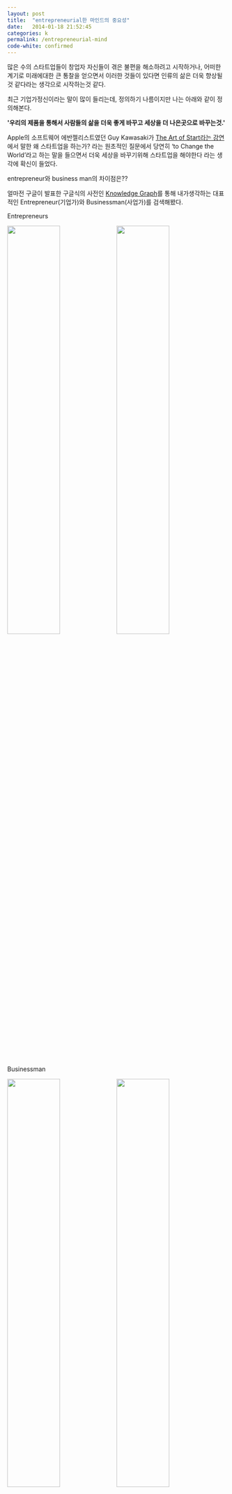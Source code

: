 ```yaml
---
layout: post
title:  "entrepreneurial한 마인드의 중요성"
date:   2014-01-18 21:52:45
categories: k
permalink: /entrepreneurial-mind
code-white: confirmed
---
```


많은 수의 스타트업들이 창업자 자신들이 겪은 불편을 해소하려고 시작하거나, 어떠한 계기로 미래에대한 큰 통찰을 얻으면서 이러한 것들이 있다면 인류의 삶은 더욱 향상될것 같다라는 생각으로 시작하는것 같다.

최근 기업가정신이라는 말이 많이 들리는데, 정의하기 나름이지만 나는 아래와 같이 정의해본다.

**'우리의 제품을 통해서 사람들의 삶을 더욱 좋게 바꾸고 세상을 더 나은곳으로 바꾸는것.'**

Apple의 소프트웨어 에반젤리스트였던 Guy Kawasaki가 [The Art of Start라는 강연](http://www.youtube.com/watch?v=jSlwuafyUUo)에서 말한 왜 스타트업을 하는가? 라는 원초적인 질문에서 당연히 ‘to Change the World’라고 하는 말을 들으면서 더욱 세상을 바꾸기위해 스타트업을 해야한다 라는 생각에 확신이 들었다.

entrepreneur와 business man의 차이점은??

얼마전 구글이 발표한 구글식의 사전인 [Knowledge Graph](http://www.google.com/insidesearch/features/search/knowledge.html)를 통해 내가생각하는 대표적인 Entrepreneur(기업가)와 Businessman(사업가)를 검색해봤다.

Entrepreneurs

<img src="http://farm3.staticflickr.com/2810/12009614555_7b886dc8f7_o.jpg" width="49%" style="margin-top: 0px;">
<img src="http://farm4.staticflickr.com/3791/12009972064_508367fefa_o.jpg" width="49%" style="margin-top: 0px;">

Businessman

<img src="http://farm3.staticflickr.com/2816/12009852055_6763b21016_o.jpg" width="49%" style="margin-top: 0px;">
<img src="http://farm8.staticflickr.com/7448/12010209664_fdfe8d5cf5_o.jpg" width="49%" style="margin-top: 0px;">

어떤 차이가 이들사이에 존제할까?? 내가 생각하는 정답은 바로 돈이다. 돈은 모든 회사의 필수적인 존재지만 그것이 1순위 목적이 되어서는 안된다고 생각이 든다. 회사가 목표를 가지고 그것을 이루어 나가면 돈은 따라오는 경우가 많기때문이다. 또한 내가 돈을 벌기위해서 한다고 시작한 스타트업의 결과물보다, 순수히 세상을 더 나은곳으 바꾸고 싶다. 이렇게 생각해서 시작한 스타트업들이 정말 역사를 만들수 있는 경우가 많은것 같다.

나는 Springvil에 관해서 피칭할때 우리가 돈을 버는 1순위의 이유는 다음과 같다고 말한적이 있다.

**우리의 목표는 사람들이 함께하고 그들의 아이디어를 실행할수 있도록 도와주는 것이다.** 

**우리가 Springvil을 통해 돈을 버는 가장 큰 이유는 우리가 가치있다고 생각하는 목표(mission)을 실행하고 더욱 많은 사람들에게 더욱 좋은 품질의 서비스와 사용자경험을 제공하기 위해서이다.**

현실의 칼바람을 맞으면 내 생각과 이상은 어떻게 될지 모르겠지만 지금으로써의 내 생각은 이렇다.
